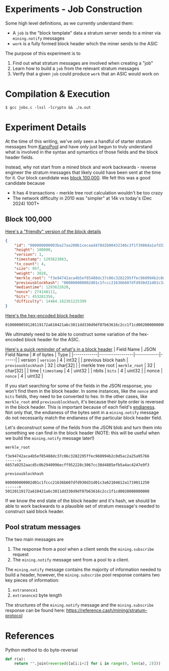 # Experiments - Job Construction

Some high level definitions, as we currently understand them:
* A `job` is the "block template" data a stratum server sends to a miner via `mining.notify` messages
* `work` is a fully formed block header which the miner sends to the ASIC

The purpose of this experiment is to
1. Find out what stratum messages are involved when creating a "job"
2. Learn how to build a `job` from the relevant stratum messages
3. Verify that a given `job` could produce `work` that an ASIC would work on

# Compilation & Execution

```
$ gcc jobs.c -lssl -lcrypto && ./a.out
```

# Experiment Details

At the time of this writing, we've only seen a handful of starter stratum messages from [KanoPool](https://kano.is) and have
only just begun to truly understand what is involved in the syntax and symantics of those fields and the block header fields.

Instead, why not start from a mined block and work backwards - reverse engineer the stratum messages that likely could have
been sent at the time for it. Our block candidate was [block 100,000](https://mempool.space/block/000000000003ba27aa200b1cecaad478d2b00432346c3f1f3986da1afd33e506). We felt this was a good candidate because
* It has 4 transactions - merkle tree root calculation wouldn't be too crazy
* The network difficulty in 2010 was "simpler" at 14k vs today's (Dec 2024) 100T+

## Block 100,000

[Here's a "friendly" version of the block details](https://mempool.space/api/block/000000000003ba27aa200b1cecaad478d2b00432346c3f1f3986da1afd33e506)

```json
{
    "id": "000000000003ba27aa200b1cecaad478d2b00432346c3f1f3986da1afd33e506",
    "height": 100000,
    "version": 1,
    "timestamp": 1293623863,
    "tx_count": 4,
    "size": 957,
    "weight": 3828,
    "merkle_root": "f3e94742aca4b5ef85488dc37c06c3282295ffec960994b2c0d5ac2a25a95766",
    "previousblockhash": "000000000002d01c1fccc21636b607dfd930d31d01c3a62104612a1719011250",
    "mediantime": 1293622620,
    "nonce": 274148111,
    "bits": 453281356,
    "difficulty": 14484.162361225399
}
```

[Here's the hex-encoded block header](https://mempool.space/api/block/000000000003ba27aa200b1cecaad478d2b00432346c3f1f3986da1afd33e506/header)
```
0100000050120119172a610421a6c3011dd330d9df07b63616c2cc1f1cd00200000000006657a9252aacd5c0b2940996ecff952228c3067cc38d4885efb5a4ac4247e9f337221b4d4c86041b0f2b5710
```

We ultimately need to be able to construct some variation of the hex-encoded block header for the ASIC.

[Here's a quick reminder of what's in a block header](https://developer.bitcoin.org/reference/block_chain.html#block-headers)
| Field Name | JSON Field Name | # of bytes | Type |
|------------|-----------------|------------|------|
| version | `version` | 4 | int32 |
| previous block hash | `previousblockhash` | 32 | char[32] |
| merkle tree root | `merkle_root` | 32 | char[32] |
| time | `timestamp` | 4 | uint32 |
| nbits | `bits` | 4 | uint32 |
| nonce | `nonce` | 4 | uint32 |

If you start searching for some of the fields in the JSON response, you won't find them in the block header. In some instances, like the `nonce`
and `bits` fields, they need to be converted to hex. In the other cases, like `merkle_root` and `previousblockhash`, it's because their byte order is
reversed in the block header. This is important because of each field's [endianess](https://www.rapidtables.com/prog/endianess.html). Not only that,
the endianess of the bytes sent in a `mining.notify` message do not necessarily match the endianess of the particular block header field.

Let's deconstruct some of the fields from the JSON blob and turn them into something we can find in the block header (NOTE: this will be useful
when we build the `mining.notify` message later!)

`merkle_root`
```
f3e94742aca4b5ef85488dc37c06c3282295ffec960994b2c0d5ac2a25a95766
------>
6657a9252aacd5c0b2940996ecff952228c3067cc38d4885efb5a4ac4247e9f3
```

`previousblockhash`
```
000000000002d01c1fccc21636b607dfd930d31d01c3a62104612a1719011250
------>
50120119172a610421a6c3011dd330d9df07b63616c2cc1f1cd0020000000000
```

If we know the end state of the block header and it's hash, we should be able to work backwards to a plausible set of stratum message's needed to construct said block header.

## Pool stratum messages

The two main messages are
1. The response from a pool when a client sends the `mining.subscribe` request
2. The `mining.notify` message sent from a pool to a client.

The `mining.notify` message contains the majority of information needed to build a header, however, the `mining.subscribe` pool response contains two key pieces of information:
1. `extranonce1`
2. `extranonce2` byte length

The structures of the `mining.notify` message and the `mining.subscribe` response can be found here: https://reference.cash/mining/stratum-protocol


# References

Python method to do byte-reversal
```python
def r(a):
    return "".join(reversed([a[i:i+2] for i in range(0, len(a), 2)]))
```
